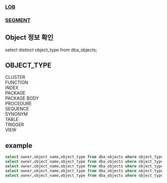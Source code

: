 ### [LOB](./LOB/README.md)
### [SEGMENT](./SEGMENT/README.md)

Object 정보 확인
--

select distinct object_type from dba_objects;

OBJECT_TYPE
--

CLUSTER  
FUNCTION  
INDEX  
PACKAGE  
PACKAGE BODY  
PROCEDURE  
SEQUENCE  
SYNONYM  
TABLE  
TRIGGER  
VIEW  

example
--
```sql
select owner,object_name,object_type from dba_objects where object_type = 'TABLE' order by owner,object_name;
select owner,object_name,object_type from dba_objects where object_type = 'SEQUENCE' order by owner,object_name;
select owner,object_name,object_type from dba_objects where object_type = 'SYNONYM' order by owner,object_name;
select owner,object_name,object_type from dba_objects where object_type = 'PROCEDURE' order by owner,object_name;
select owner,object_name,object_type from dba_objects where object_type = 'PACKAGE' order by owner,object_name;
```
